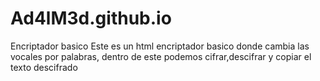 # Ad4lM3d.github.io
Encriptador basico
Este es un html encriptador basico donde cambia las vocales por palabras, dentro de este podemos cifrar,descifrar y copiar el texto descifrado
